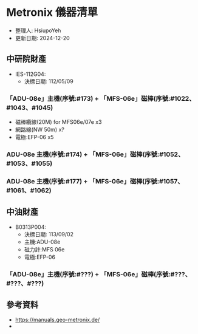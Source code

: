 # Metronix 儀器清單
+ 整理人: HsiupoYeh
+ 更新日期: 2024-12-20

## 中研院財產
+ IES-112G04:
  + 決標日期: 112/05/09
### 「ADU-08e」主機(序號:#173) + 「MFS-06e」磁棒(序號:#1022、#1043、#1045)
+ 磁棒纜線(20M) for  MFS06e/07e  x3
+ 網路線(NW 50m) x?
+ 電極:EFP-06 x5

### ADU-08e 主機(序號:#174) + 「MFS-06e」磁棒(序號:#1052、#1053、#1055)


### ADU-08e 主機(序號:#177) + 「MFS-06e」磁棒(序號:#1057、#1061、#1062)


## 中油財產
+ B0313P004:
  + 決標日期: 113/09/02
  + 主機:ADU-08e
  + 磁力計:MFS 06e
  + 電極:EFP-06
  
### 「ADU-08e」主機(序號:#???) + 「MFS-06e」磁棒(序號:#???、#???、#???)



## 參考資料
+ https://manuals.geo-metronix.de/
+ 

